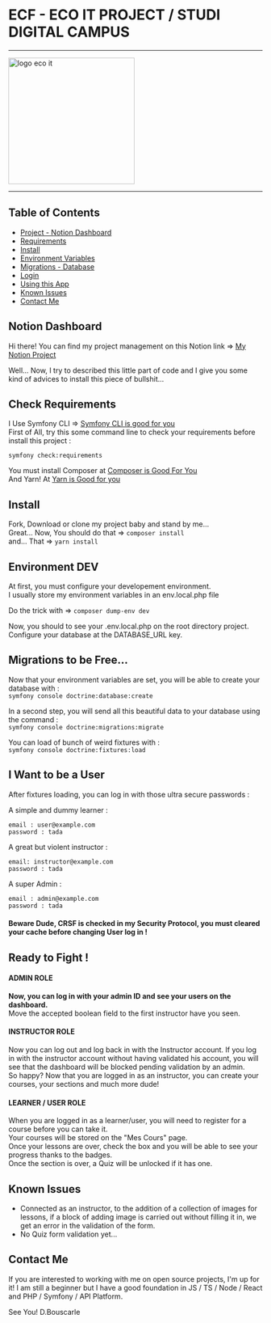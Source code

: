 # ECF - ECO IT PROJECT / STUDI DIGITAL CAMPUS

<hr />

<img src="https://zupimages.net/up/22/11/nfdm.png" alt="logo eco it" width="250px" height="auto" />

<hr />

## Table of Contents
- [Project - Notion Dashboard](#notion-dashboard)
- [Requirements](#check-requirements)
- [Install](#install)
- [Environment Variables](#environment-dev)
- [Migrations - Database](#migrations-to-be-free)
- [Login](#ready-to-fight)
- [Using this App](#i-want-to-be-a-user)
- [Known Issues](#known-issues)
- [Contact Me](#contact-me)


## Notion Dashboard

Hi there! You can find my project management on this Notion link => [My Notion Project](https://coffee-comic-8d3.notion.site/37fcafe356514e68ac0400ee902792b1?v=94015e345f4844d7bffc321ff7c0629f)

Well... Now, I try to described this little part of code and I give you some kind of advices to install this piece of bullshit...

## Check Requirements

I Use Symfony CLI => [Symfony CLI is good for you](https://symfony.com/download)  
First of All, try this some command line to check your requirements before install this project :

`symfony check:requirements`

You must install Composer at [Composer is Good For You](https://getcomposer.org/)  
And Yarn! At [Yarn is Good for you](https://yarnpkg.com/getting-started/install)

## Install

Fork, Download or clone my project baby and stand by me...  
Great... Now, You should do that => `composer install`  
and... That => `yarn install`

## Environment DEV

At first, you must configure your developement environment.  
I usually store my environment variables in an env.local.php file

Do the trick with => `composer dump-env dev`

Now, you should to see your .env.local.php on the root directory project.  
Configure your database at the DATABASE_URL key.

## Migrations to be Free...

Now that your environment variables are set, you will be able to create your database with :  
`symfony console doctrine:database:create`

In a second step, you will send all this beautiful data to your database using the command :  
`symfony console doctrine:migrations:migrate`

You can load of bunch of weird fixtures with :  
`symfony console doctrine:fixtures:load`

## I Want to be a User

After fixtures loading, you can log in with those ultra secure passwords :

A simple and dummy learner :  
```
email : user@example.com
password : tada
```

A great but violent instructor :  
```
email: instructor@example.com
password : tada
```

A super Admin :  
```
email : admin@example.com
password : tada
```

#### <b>Beware Dude, CRSF is checked in my Security Protocol, you must cleared your cache before changing User log in !</b>

## Ready to Fight !

#### ADMIN ROLE
<b>Now, you can log in with your admin ID and see your users on the dashboard.</b>  
Move the accepted boolean field to the first instructor have you seen.

#### INSTRUCTOR ROLE
Now you can log out and log back in with the Instructor account.
If you log in with the instructor account without having validated his account, you will see that the dashboard will be blocked pending validation by an admin.   
So happy? Now that you are logged in as an instructor, you can create your courses, your sections and much more dude!  

#### LEARNER / USER ROLE
When you are logged in as a learner/user, you will need to register for a course before you can take it.  
Your courses will be stored on the "Mes Cours" page.  
Once your lessons are over, check the box and you will be able to see your progress thanks to the badges.  
Once the section is over, a Quiz will be unlocked if it has one.

## Known Issues
- Connected as an instructor, to the addition of a collection of images for lessons, if a block of adding image is carried out without filling it in, we get an error in the validation of the form.
- No Quiz form validation yet...

## Contact Me
If you are interested to working with me on open source projects, I'm up for it! I am still a beginner but I have a good foundation in JS / TS / Node / React and PHP / Symfony / API Platform.

See You!
D.Bouscarle
